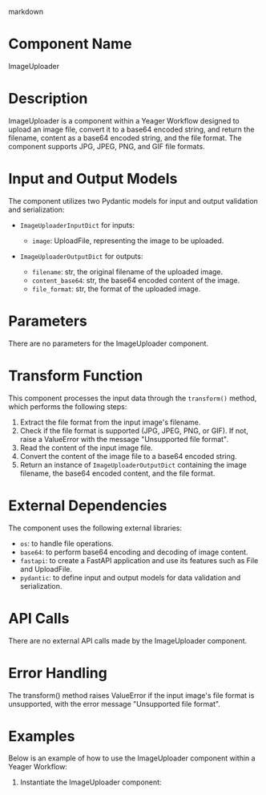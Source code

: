 markdown
# Component Name
ImageUploader

# Description
ImageUploader is a component within a Yeager Workflow designed to upload an image file, convert it to a base64 encoded string, and return the filename, content as a base64 encoded string, and the file format. The component supports JPG, JPEG, PNG, and GIF file formats.

# Input and Output Models
The component utilizes two Pydantic models for input and output validation and serialization:

- `ImageUploaderInputDict` for inputs:
    - `image`: UploadFile, representing the image to be uploaded.

- `ImageUploaderOutputDict` for outputs:
    - `filename`: str, the original filename of the uploaded image.
    - `content_base64`: str, the base64 encoded content of the image.
    - `file_format`: str, the format of the uploaded image.

# Parameters
There are no parameters for the ImageUploader component.

# Transform Function
This component processes the input data through the `transform()` method, which performs the following steps:

1. Extract the file format from the input image's filename.
2. Check if the file format is supported (JPG, JPEG, PNG, or GIF). If not, raise a ValueError with the message "Unsupported file format".
3. Read the content of the input image file.
4. Convert the content of the image file to a base64 encoded string.
5. Return an instance of `ImageUploaderOutputDict` containing the image filename, the base64 encoded content, and the file format.

# External Dependencies
The component uses the following external libraries:

- `os`: to handle file operations.
- `base64`: to perform base64 encoding and decoding of image content.
- `fastapi`: to create a FastAPI application and use its features such as File and UploadFile.
- `pydantic`: to define input and output models for data validation and serialization.

# API Calls
There are no external API calls made by the ImageUploader component.

# Error Handling
The transform() method raises ValueError if the input image's file format is unsupported, with the error message "Unsupported file format".

# Examples
Below is an example of how to use the ImageUploader component within a Yeager Workflow:

1. Instantiate the ImageUploader component:

